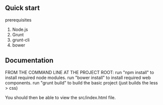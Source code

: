 ## Quick start

prerequisites

1. Node.js
2. Grunt
3. grunt-cli
4. bower


## Documentation

FROM THE COMMAND LINE AT THE PROJECT ROOT:
run "npm install" to install required node modules.
run "bower install" to install required web components.
run "grunt build" to build the basic project (just builds the less > css)

You should then be able to view the src/index.html file.